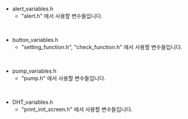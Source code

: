 + alert_variables.h
  + "alert.h" 에서 사용할 변수들입니다.

<br>

+ button_variables.h
  + "setting_function.h", "check_function.h" 에서 사용할 변수들입니다.
 
<br>

+ pump_variables.h
  + "pump.h" 에서 사용할 변수들입니다.


<br>

+ DHT_variables.h
  + "print_init_screen.h" 에서 사용할 변수들입니다.

